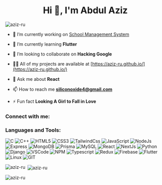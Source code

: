
<h1 align="center">Hi 👋, I'm Abdul Aziz</h1>
<p align="left"> <img src="https://komarev.com/ghpvc/?username=aziz-ru&label=Profile%20views&color=0e75b6&style=flat" alt="aziz-ru" /> </p>

- 🔭 I’m currently working on [School Management System](https://github.com/Aziz-Ru/School-Management-System)

- 🌱 I’m currently learning **Flutter**

- 👯 I’m looking to collaborate on **Hacking Google**

- 👨‍💻 All of my projects are available at [https://aziz-ru.github.io/](https://aziz-ru.github.io/)

- 💬 Ask me about **React**

- 📫 How to reach me **siliconoxide4@gmail.com**

- ⚡ Fun fact **Looking A Girl to Fall in Love**

<h3 align="left">Connect with me:</h3>
<p align="left">
</p>

<h3 align="left">Languages and Tools:</h3>

![C](https://img.shields.io/badge/c-%2300599C.svg?style=for-the-badge&logo=c)
![C++](https://img.shields.io/badge/c++-%2300599C.svg?style=for-the-badge&logo=c%2B%2B&logoColor=white)
![HTML5](https://img.shields.io/badge/HTML-%23E34F26?style=for-the-badge&logo=html5&logoColor=white)
![CSS3](https://img.shields.io/badge/css3-%231572B6.svg?style=for-the-badge&logo=css3&logoColor=white)
![TailwindCss](https://img.shields.io/badge/TailwindCss-%25%23cd1ad6?style=for-the-badge&logo=css&logoColor=black&color=%23cd1ad6)
![JavaScript](https://img.shields.io/badge/javascript-%23323330.svg?style=for-the-badge&logo=javascript&logoColor=%23F7DF1E)
![NodeJs](https://img.shields.io/badge/NodeJs-%25%23cd1ad6?style=for-the-badge&logo=node&logoColor=black&color=%231ab4d6)
![Express](https://img.shields.io/badge/Express-%25%23cd1ad6?style=for-the-badge&logo=express&logoColor=white&color=%231e353b)
![MongoDB](https://img.shields.io/badge/MongoDB-green?style=for-the-badge&logo=mongodb&logoColor=black&color=%23195915)
![Prisma](https://img.shields.io/badge/Prisma-green?style=for-the-badge&logo=prisma&logoColor=black&color=%238a97ff)
![MySQL](https://img.shields.io/badge/mysql-%2300f.svg?style=for-the-badge&logo=mysql&logoColor=white)
![React](https://img.shields.io/badge/React-%23323330.svg?style=for-the-badge&logo=React&logoColor=White&color=White)
![NextJs](https://img.shields.io/badge/NextJs-%25%23cd1ad6?style=for-the-badge&logo=nextjs&logoColor=black&color=%23632378)
![Python](https://img.shields.io/badge/Python-green?style=for-the-badge&logo=python&logoColor=black&color=%23e60e15)
![Django](https://img.shields.io/badge/Django-green?style=for-the-badge&logo=django&logoColor=black&color=%230ee66f)
![VSCode](https://img.shields.io/badge/VsCOde-green?style=for-the-badge&logoColor=black&color=%23136fe8)
![NPM](https://img.shields.io/badge/NPM-green?style=for-the-badge&logo=npm&logoColor=white&color=%23ab2247)
![Typescript](https://img.shields.io/badge/typescript-green?style=for-the-badge&logo=typescript&logoColor=black&color=%2399ff90)
![Redux](https://img.shields.io/badge/redux-green?style=for-the-badge&logo=redux&logoColor=white&color=%23b323cc)
![Firebase](https://img.shields.io/badge/Firebase-green?style=for-the-badge&logo=firebase&logoColor=black&color=%23cca423)
![Flutter](https://img.shields.io/badge/Flutter-green?style=for-the-badge&logo=flutter&logoColor=black&color=%23237dcc)
![Linux](https://img.shields.io/badge/Linux-green?style=for-the-badge&logo=linux&logoColor=white&color=%23000000)
![GIT](https://img.shields.io/badge/GIt-green?style=for-the-badge&logo=git&logoColor=white&color=%23cc6123)

<p><img align="left" src="https://github-readme-stats.vercel.app/api/top-langs?username=aziz-ru&show_icons=true&locale=en&layout=compact" alt="aziz-ru" /></p>

<p>&nbsp;<img align="center" src="https://github-readme-stats.vercel.app/api?username=aziz-ru&show_icons=true&locale=en" alt="aziz-ru" /></p>

<p><img align="center" src="https://github-readme-streak-stats.herokuapp.com/?user=aziz-ru&" alt="aziz-ru" /></p> 


   
 





